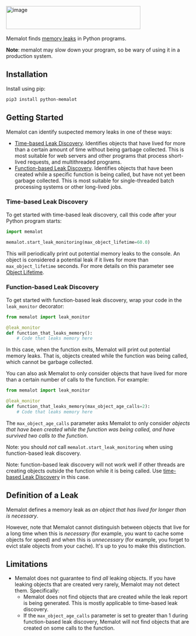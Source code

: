<img width="367" height="63" alt="image" src="https://github.com/user-attachments/assets/85471c8e-76c1-4c57-acf0-189282db8f30" />
&nbsp;
&nbsp;

Memalot finds [memory leaks](#definition-of-a-leak) in Python programs.

**Note**: memalot may slow down your program, so be wary of using it in a production system.

## Installation

Install using pip:

```bash
pip3 install python-memalot
```

## Getting Started

Memalot can identify suspected memory leaks in one of these ways:

- [Time-based Leak Discovery](#time-based-leak-discovery). Identifies objects that have lived for more than a certain amount of time without being garbage collected. This is most suitable for web servers and other programs that process short-lived requests, and multithreaded programs. 
- [Function-based Leak Discovery](#iteration-based-leak-discovery). Identifies objects that have been created while a specific function is being called, but have not yet been garbage collected. This is most suitable for single-threaded batch processing systems or other long-lived jobs.

### Time-based Leak Discovery

To get started with time-based leak discovery, call this code after your Python program starts:

```python
import memalot

memalot.start_leak_monitoring(max_object_lifetime=60.0)
```

This will periodically print out potential memory leaks to the console. An object is considered a potential leak if it lives for more than `max_object_lifetime` seconds. For more details on
this parameter see [Object Lifetime](#object_lifetime).

### Function-based Leak Discovery

To get started with function-based leak discovery, wrap your code in the `leak_monitor` decorator:

```python
from memalot import leak_monitor

@leak_monitor
def function_that_leaks_memory():
    # Code that leaks memory here
```

In this case, when the function exits, Memalot will print out potential memory leaks.
That is, objects created while the function was being called, which cannot be garbage collected.

You can also ask Memalot to only consider objects that have lived for more than a certain number of calls to the function. For example: 

```python
from memalot import leak_monitor

@leak_monitor
def function_that_leaks_memory(max_object_age_calls=2):
    # Code that leaks memory here
```

The `max_object_age_calls` parameter asks Memalot to only consider _objects that have been created while the function was being called, and have survived two calls to the function_. 

Note: you should *not* call `memalot.start_leak_monitoring` when using function-based leak
discovery.

Note: function-based leak discovery will not work well if other threads are creating objects outside the function while it is being called. Use [time-based Leak Discovery](#time-based-leak-discovery) in this case.

## Definition of a Leak

Memalot defines a memory leak as _an object that has lived for longer than is necessary_.

However, note that Memalot cannot distinguish between objects that live for a long time when this is _necessary_ (for example, you want to cache some objects for speed) and when this is _unnecessary_ (for example, you forget to evict stale objects from your cache). It's up to you to make this distinction.

## Limitations

- Memalot does not guarantee to find *all* leaking objects. If you have leaking objects that are
  created very rarely, Memalot may not detect them. Specifically:
  - Memalot does not find objects that are created while the leak report is being generated. This is mostly applicable to time-based leak discovery.
  - If the `max_object_age_calls` parameter is set to greater than 1 during function-based leak discovery, Memalot will not find objects that are created on some calls to the function.

